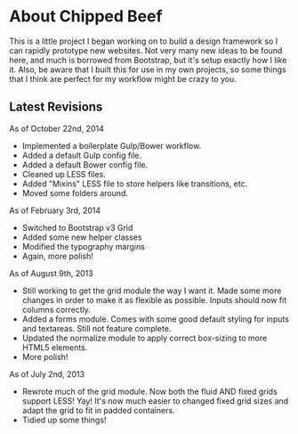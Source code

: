 # About Chipped Beef

This is a little project I began working on to build a design framework so I can rapidly prototype new websites. Not very many new ideas to be found here, and much is borrowed from Bootstrap, but it's setup exactly how I like it. Also, be aware that I built this for use in my own projects, so some things that I think are perfect for my workflow might be crazy to you.

## Latest Revisions

As of October 22nd, 2014
- Implemented a boilerplate Gulp/Bower workflow.
- Added a default Gulp config file.
- Added a default Bower config file.
- Cleaned up LESS files.
- Added "Mixins" LESS file to store helpers like transitions, etc.
- Moved some folders around.

As of February 3rd, 2014
- Switched to Bootstrap v3 Grid
- Added some new helper classes
- Modified the typography margins
- Again, more polish!

As of August 9th, 2013
- Still working to get the grid module the way I want it. Made some more changes in order to make it as flexible as possible. Inputs should now fit columns correctly.
- Added a forms module. Comes with some good default styling for inputs and textareas. Still not feature complete.
- Updated the normalize module to apply correct box-sizing to more HTML5 elements.
- More polish!

As of July 2nd, 2013
- Rewrote much of the grid module. Now both the fluid AND fixed grids support LESS! Yay! It's now much easier to changed fixed grid sizes and adapt the grid to fit in padded containers.
- Tidied up some things!

